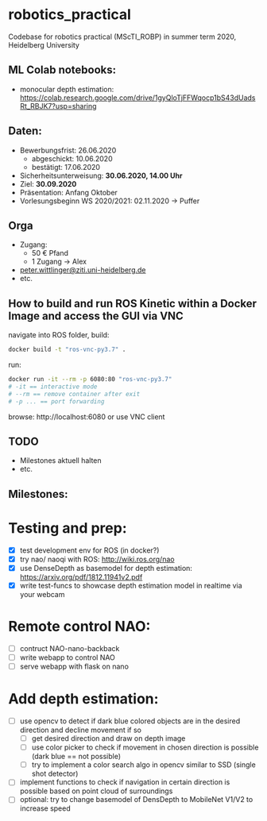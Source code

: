 # robotics_practical
Codebase for robotics practical (MScTI_ROBP) in summer term 2020, Heidelberg University

## ML Colab notebooks:
* monocular depth estimation: https://colab.research.google.com/drive/1gyQloTjFFWqocp1bS43dUadsRt_RBJK7?usp=sharing

## Daten:
* Bewerbungsfrist: 26.06.2020
  * abgeschickt: 10.06.2020
  * bestätigt: 17.06.2020
* Sicherheitsunterweisung: **30.06.2020, 14.00 Uhr**
* Ziel: **30.09.2020**
* Präsentation: Anfang Oktober
* Vorlesungsbeginn WS 2020/2021: 02.11.2020 &rarr; Puffer

## Orga
* Zugang:
  * 50 € Pfand
  * 1 Zugang &rarr; Alex
* peter.wittlinger@ziti.uni-heidelberg.de
* etc.

## How to build and run ROS Kinetic within a Docker Image and access the GUI via VNC
navigate into ROS folder,
build:
```bash
docker build -t "ros-vnc-py3.7" .
```
run:
```bash
docker run -it --rm -p 6080:80 "ros-vnc-py3.7"
# -it == interactive mode
# --rm == remove container after exit
# -p ... == port forwarding
```
browse: http://localhost:6080 or use VNC client

## TODO
* Milestones aktuell halten
* etc.

## Milestones:

# Testing and prep:
- [X] test development env for ROS (in docker?)
- [X] try nao/ naoqi with ROS: http://wiki.ros.org/nao
- [X] use DenseDepth as basemodel for depth estimation: https://arxiv.org/pdf/1812.11941v2.pdf
- [X] write test-funcs to showcase depth estimation model in realtime via your webcam

# Remote control NAO:
- [ ] contruct NAO-nano-backback
- [ ] write webapp to control NAO
- [ ] serve webapp with flask on nano

# Add depth estimation:
- [ ] use opencv to detect if dark blue colored objects are in the desired direction and decline movement if so
    - [ ] get desired direction and draw on depth image
    - [ ] use color picker to check if movement in chosen direction is possible (dark blue == not possible)
    - [ ] try to implement a color search algo in opencv similar to SSD (single shot detector)
- [ ] implement functions to check if navigation in certain direction is possible based on point cloud of surroundings
- [ ] optional: try to change basemodel of DensDepth to MobileNet V1/V2 to increase speed
